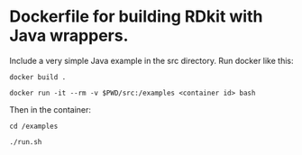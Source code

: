 # Dockerfile for building RDkit with Java wrappers.
Include a very simple Java example in the src directory. 
Run docker like this:

`docker build .`

`docker run -it --rm -v $PWD/src:/examples <container id> bash`

Then in the container:

`cd /examples`

`./run.sh`

